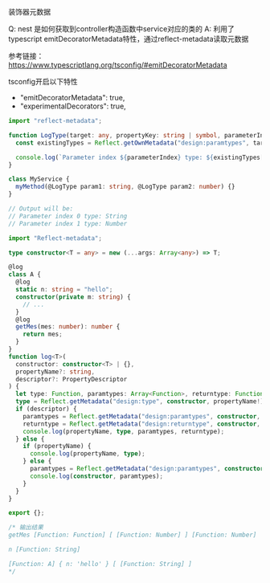 装饰器元数据

Q: nest 是如何获取到controller构造函数中service对应的类的
A: 利用了typescript emitDecoratorMetadata特性，通过reflect-metadata读取元数据

参考链接：https://www.typescriptlang.org/tsconfig/#emitDecoratorMetadata

tsconfig开启以下特性

- "emitDecoratorMetadata": true,
- "experimentalDecorators": true,



```typescript
import "reflect-metadata";

function LogType(target: any, propertyKey: string | symbol, parameterIndex: number) {
  const existingTypes = Reflect.getOwnMetadata("design:paramtypes", target, propertyKey) || [];

  console.log(`Parameter index ${parameterIndex} type: ${existingTypes[parameterIndex]?.name}`);
}

class MyService {
  myMethod(@LogType param1: string, @LogType param2: number) {}
}

// Output will be:
// Parameter index 0 type: String
// Parameter index 1 type: Number
```

```typescript
import "Reflect-metadata";

type constructor<T = any> = new (...args: Array<any>) => T;

@log
class A {
  @log
  static n: string = "hello";
  constructor(private m: string) {
    // ...
  }
  @log
  getMes(mes: number): number {
    return mes;
  }
}
function log<T>(
  constructor: constructor<T> | {},
  propertyName?: string,
  descriptor?: PropertyDescriptor
) {
  let type: Function, paramtypes: Array<Function>, returntype: Function;
  type = Reflect.getMetadata("design:type", constructor, propertyName!);
  if (descriptor) {
    paramtypes = Reflect.getMetadata("design:paramtypes", constructor, propertyName!);
    returntype = Reflect.getMetadata("design:returntype", constructor, propertyName!);
    console.log(propertyName, type, paramtypes, returntype);
  } else {
    if (propertyName) {
      console.log(propertyName, type);
    } else {
      paramtypes = Reflect.getMetadata("design:paramtypes", constructor);
      console.log(constructor, paramtypes);
    }
  }
}

export {};

/* 输出结果
getMes [Function: Function] [ [Function: Number] ] [Function: Number]

n [Function: String]

[Function: A] { n: 'hello' } [ [Function: String] ]
*/

```

